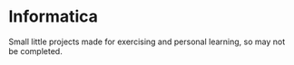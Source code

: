 # Informatica
Small little projects made for exercising and personal learning, so may not be completed.
